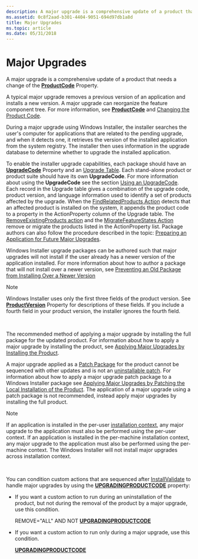 ```yaml
---
description: A major upgrade is a comprehensive update of a product that needs a change of the ProductCode Property.
ms.assetid: 0c8f2aad-b301-4404-9051-694d97db1a8d
title: Major Upgrades
ms.topic: article
ms.date: 05/31/2018
---
```


# Major Upgrades

A major upgrade is a comprehensive update of a product that needs a change of the [**ProductCode**](productcode.md) Property.

A typical major upgrade removes a previous version of an application and installs a new version. A major upgrade can reorganize the feature component tree. For more information, see [**ProductCode**](productcode.md) and [Changing the Product Code](changing-the-product-code.md).

During a major upgrade using Windows Installer, the installer searches the user's computer for applications that are related to the pending upgrade, and when it detects one, it retrieves the version of the installed application from the system registry. The installer then uses information in the upgrade database to determine whether to upgrade the installed application.

To enable the installer upgrade capabilities, each package should have an [**UpgradeCode**](upgradecode.md) Property and an [Upgrade Table](upgrade-table.md). Each stand-alone product or product suite should have its own **UpgradeCode**. For more information about using the **UpgradeCode** see the section [Using an UpgradeCode](using-an-upgradecode.md). Each record in the Upgrade table gives a combination of the upgrade code, product version, and language information used to identify a set of products affected by the upgrade. When the [FindRelatedProducts Action](findrelatedproducts-action.md) detects that an affected product is installed on the system, it appends the product code to a property in the ActionProperty column of the Upgrade table. The [RemoveExistingProducts action](removeexistingproducts-action.md) and the [MigrateFeatureStates Action](migratefeaturestates-action.md) remove or migrate the products listed in the ActionProperty list. Package authors can also follow the procedure described in the topic: [Preparing an Application for Future Major Upgrades](preparing-an-application-for-future-major-upgrades.md).

Windows Installer upgrade packages can be authored such that major upgrades will not install if the user already has a newer version of the application installed. For more information about how to author a package that will not install over a newer version, see [Preventing an Old Package from Installing Over a Newer Version](preventing-an-old-package-from-installing-over-a-newer-version.md)

> [!Note]  
> Windows Installer uses only the first three fields of the product version. See [**ProductVersion**](productversion.md) Property for descriptions of these fields. If you include a fourth field in your product version, the installer ignores the fourth field.

 

The recommended method of applying a major upgrade by installing the full package for the updated product. For information about how to apply a major upgrade by installing the product, see [Applying Major Upgrades by Installing the Product](applying-major-upgrades-by-installing-the-product.md).

A major upgrade applied as a [Patch Package](patch-packages.md) for the product cannot be sequenced with other updates and is not an [uninstallable patch](uninstallable-patches.md). For information about how to apply a major upgrade patch package to a Windows Installer package see [Applying Major Upgrades by Patching the Local Installation of the Product](applying-major-upgrades-by-patching-the-local-installation-of-the-product.md). The application of a major upgrade using a patch package is not recommended, instead apply major upgrades by installing the full product.

> [!Note]  
> If an application is installed in the per-user [installation context](installation-context.md), any major upgrade to the application must also be performed using the per-user context. If an application is installed in the per-machine installation context, any major upgrade to the application must also be performed using the per-machine context. The Windows Installer will not install major upgrades across installation context.

 

You can condition custom actions that are sequenced after [InstallValidate](installvalidate-action.md) to handle major upgrades by using the [**UPGRADINGPRODUCTCODE**](upgradingproductcode.md) property:

-   If you want a custom action to run during an uninstallation of the product, but not during the removal of the product by a major upgrade, use this condition.

    REMOVE="ALL" AND NOT [**UPGRADINGPRODUCTCODE**](upgradingproductcode.md)

-   If you want a custom action to run only during a major upgrade, use this condition.

    [**UPGRADINGPRODUCTCODE**](upgradingproductcode.md)

 

 



